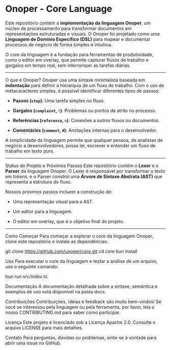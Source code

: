 # Onoper - Core Language

Este repositório contém a **implementação da linguagem Onoper**, um núcleo de processamento para transformar documentos em representações estruturadas e visuais. O Onoper foi projetado como uma **Linguagem de Domínio Específico (DSL)** para mapear e documentar processos de negócio de forma simples e intuitiva.

O core da linguagem é a fundação para ferramentas de produtividade, como o editor em overlay, que permite capturar fluxos de trabalho e gargalos em tempo real, sem interromper as tarefas diárias.

---

O que é Onoper?
Onoper usa uma sintaxe minimalista baseada em **indentação** para definir a hierarquia de um fluxo de trabalho. Com o uso de metacaracteres simples, é possível identificar diferentes tipos de passos:

* **Passos (`step`)**: Uma tarefa simples no fluxo.

* **Gargalos (`complaint`, `!`)**: Problemas ou pontos de atrito no processo.

* **Referências (`reference`, `>`)**: Conexões a outros fluxos ou documentos.

* **Comentários (`comment`, `#`)**: Anotações internas para o desenvolvedor.

A simplicidade da linguagem permite que qualquer pessoa, de analistas de negócio a desenvolvedores, possa ler, escrever e entender um fluxo de trabalho em texto puro.

---

Status do Projeto e Próximos Passos
Este repositório contém o **Lexer** e o **Parser** da linguagem Onoper. O Lexer é responsável por transformar o texto em tokens, e o Parser constrói uma **Árvore de Sintaxe Abstrata (AST)** que representa a estrutura do fluxo.

Nossos próximos passos incluem a construção de:

- Uma representação visual para a AST.

- Um editor para a linguagem.

- O editor em overlay, que é o objetivo final do projeto.

---

Como Começar
Para começar a explorar o core da linguagem Onoper, clone este repositório e instale as dependências:

git clone https://github.com/unoper/core.git
cd core
bun install

Uso
Para executar o core da linguagem e testar a análise de um arquivo, use o seguinte comando:

bun run src/index.ts

Documentação
A documentação detalhada sobre a sintaxe, semântica e exemplos de uso está disponível na pasta docs.

Contribuições
Contribuições, ideias e feedback são muito bem-vindos! Se você se interessou pela linguagem ou pela ferramenta, por favor, leia o nosso CONTRIBUTING.md para saber como participar.

Licença
Este projeto é licenciado sob a Licença Apache 2.0. Consulte o arquivo LICENSE para mais detalhes.

Contato
Para perguntas, dúvidas ou problemas, sinta-se à vontade para abrir uma issue no GitHub.
